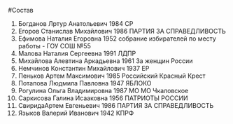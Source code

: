 #Состав
1. Богданов Лртур Анатольевич 1984 СР
2. Егоров Станислав Михайлович 1986 ПАРТИЯ ЗА СПРАВЕДЛИВОСТЬ
3. Ефимова Наталия Егоровна 1952 собрание избирателей по месту работы - ГОУ СОШ №55
4. Малова Наталия Сергеевна 1991 ЛДПР
5. Михайлова Алевтина Аркадьевна 1961 За женщин России
6. Немчинов Константин Михайлович 1937 ЕР
7. Пеньков Артем Максимович 1985 Российский Красный Крест
8. Потапова Людмила Павловна 1947 ЯБЛОКО
9. Рогулина Ольга Владимировна 1987 МО МО Чкаловское
10. Саркисова Галина Исааковна 1956 ПАТРИОТЫ РОССИИ
11. СвиридаАртем Евгеньевич 1986 ПАРТИЯ ЗА СПРАВЕДЛИВОСТЬ
12. Языков Валерий Иванович 1942 КПРФ

